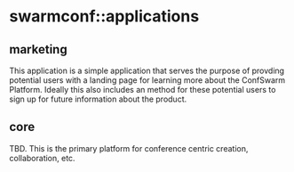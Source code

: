 # swarmconf::applications

## marketing

This application is a simple application that serves the purpose of provding potential users
with a landing page for learning more about the ConfSwarm Platform. Ideally this also includes an
method for these potential users to sign up for future information about the product.

## core

TBD. This is the primary platform for conference centric creation, collaboration, etc.

